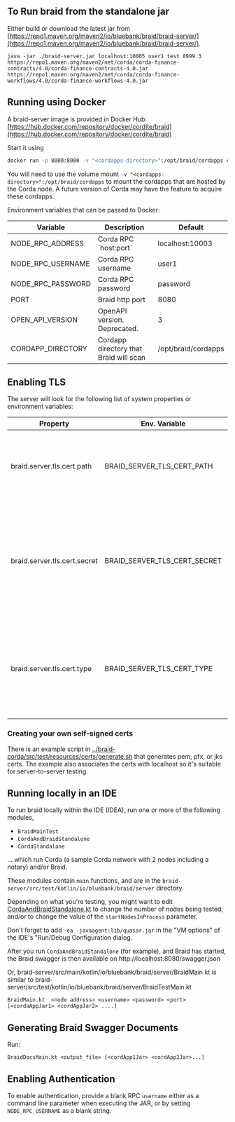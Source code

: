 ## To Run braid from the standalone jar

Either build or download the latest jar from [https://repo1.maven.org/maven2/io/bluebank/braid/braid-server/](https://repo1.maven.org/maven2/io/bluebank/braid/braid-server/).

```
java -jar ./braid-server.jar localhost:10005 user1 test 8999 3 https://repo1.maven.org/maven2/net/corda/corda-finance-contracts/4.0/corda-finance-contracts-4.0.jar https://repo1.maven.org/maven2/net/corda/corda-finance-workflows/4.0/corda-finance-workflows-4.0.jar
```

## Running using Docker

A braid-server image is provided in Docker Hub:
[https://hub.docker.com/repository/docker/cordite/braid](https://hub.docker.com/repository/docker/cordite/braid)

Start it using 

```bash
docker run -p 8080:8080 -v "<cordapps-directory>":/opt/braid/cordapps cordite/braid:<version>
```
You will need to use the volume mount `-v "<cordapps-directory>":/opt/braid/cordapps` to mount the cordapps that are hosted by the Corda node. 
A future version of Corda may have the feature to acquire these cordapps.

Environment variables that can be passed to Docker:

<table>
<thead>
<tr><th>Variable</th><th>Description</th><th>Default</th></tr>
</thead>
<tbody>
<tr><td>NODE_RPC_ADDRESS</td><td>Corda RPC `host:port`</td><td>localhost:10003</td></tr>
<tr><td>NODE_RPC_USERNAME</td><td>Corda RPC username</td><td>user1</td></tr>
<tr><td>NODE_RPC_PASSWORD</td><td>Corda RPC password</td><td>password</td></tr>
<tr><td>PORT</td><td>Braid http port</td><td>8080</td></tr>
<tr><td>OPEN_API_VERSION</td><td>OpenAPI version. Deprecated.</td><td>3</td></tr>
<tr><td>CORDAPP_DIRECTORY</td><td>Cordapp directory that Braid will scan</td><td>/opt/braid/cordapps</td></tr>
</tbody>
</table>

## Enabling TLS

The server will look for the following list of system properties or environment variables:

<table>
<thead>
<tr><th>Property</th><th>Env. Variable</th><th>Description</th></tr>
</thead>
<tbody>
<tr>
<td>braid.server.tls.cert.path</td><td>BRAID_SERVER_TLS_CERT_PATH</td>
<td>Path to a certificate file. Supported formats are jks, p12/pfx, and pem</td>
</tr>
<tr>
<td>braid.server.tls.cert.secret</td><td>BRAID_SERVER_TLS_CERT_SECRET</td>
<td>The secret required to access the certificate. For jks and p12/pfx, this is a password. For pem files this is path to the private key in pem form</td>
</tr>
<tr>
<td>braid.server.tls.cert.type</td>
<td>BRAID_SERVER_TLS_CERT_TYPE</td>
<td>the type of cert: jks, p12/pfx, pem. If omitted the server will attempt to autodetect using the cert file extension</td>
</tr>
</tbody>
</table>

### Creating your own self-signed certs 
There is an example script in [../braid-corda/src/test/resources/certs/generate.sh](../braid-corda/src/test/resources/certs/generate.sh) 
that generates pem, pfx, or jks certs. The example also associates the certs with localhost so it's suitable for server-to-server testing.

## Running locally in an IDE

To run braid locally within the IDE (IDEA), run one or more of the following modules,

- `BraidMainTest`
- `CordaAndBraidStandalone`
- `CordaStandalone`

... which run Corda (a sample Corda network with 2 nodes including a notary) and/or Braid.

These modules contain `main` functions, and
are in the `braid-server/src/test/kotlin/io/bluebank/braid/server` directory.

Depending on what you're testing, you might want to edit
[CordaAndBraidStandalone.kt](./src/test/kotlin/io/bluebank/braid/server/CordaStandalone.kt)
to change the number of nodes being tested,
and/or to change the value of the `startNodesInProcess` parameter.

Don't forget to add `-ea -javaagent:lib/quasar.jar` in the "VM options" of the IDE's
"Run/Debug Configuration dialog.

After you run `CordaAndBraidStandalone` (for example), and Braid has started,
the Braid swagger is then available on http://localhost:8080/swagger.json

Or, braid-server/src/main/kotlin/io/bluebank/braid/server/BraidMain.kt is similar to
braid-server/src/test/kotlin/io/bluebank/braid/server/BraidTestMain.kt

```BraidMain.kt  <node address> <username> <password> <port> [<cordaAppJar1> <cordAppJar2> ....]```

## Generating Braid Swagger Documents

Run:

```BraidDocsMain.kt <output_file> [<cordApp1Jar> <cordApp2Jar>...]```

## Enabling Authentication

To enable authentication, provide a blank RPC `username` either as a command line parameter when executing the JAR, or by setting `NODE_RPC_USERNAME` as a blank string.


